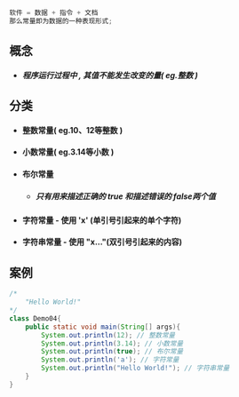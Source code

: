 ```java
软件 = 数据 + 指令 + 文档
那么常量即为数据的一种表现形式;
```

## 概念

* ##### 程序运行过程中 , 其值不能发生改变的量\( eg.整数 \)

## 分类

* #### 整数常量\( eg.10、12等整数 \)
* #### 小数常量\( eg.3.14等小数 \)
* #### 布尔常量

  * ##### 只有用来描述正确的 true 和描述错误的 false两个值
* #### 字符常量 - 使用 'x' \(单引号引起来的单个字符\)
* #### 字符串常量 - 使用 "x..."\(双引号引起来的内容\)

## 案例

```java
/*
    "Hello World!"
*/
class Demo04{
    public static void main(String[] args){
        System.out.println(12); // 整数常量
        System.out.println(3.14); // 小数常量
        System.out.println(true); // 布尔常量
        System.out.println('a'); // 字符常量
        System.out.println("Hello World!"); // 字符串常量
    }
}
```



